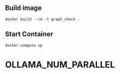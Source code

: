 

## Build image
```
docker build --rm -t graph_check .
```

## Start Container

``` shell
docker-compose up
```

# OLLAMA_NUM_PARALLEL